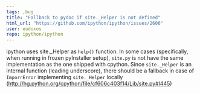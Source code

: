```yaml
---
tags: ,bug
title: "Fallback to pydoc if site._Helper is not defined"
html_url: "https://github.com/ipython/ipython/issues/2606"
user: eudoxos
repo: ipython/ipython
---
```


ipython uses site._Helper as `help()` function. In some cases (specifically, when running in frozen pyInstaller setup), `site.py` is not have the same implementation as the one shipped with cpython. Since `site._Helper` is an internal function (leading underscore), there should be a fallback in case of `ImporrError` implementing `site._Helper` locally (http://hg.python.org/cpython/file/cf606c403f14/Lib/site.py#l445)
